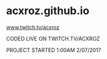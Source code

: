 # acxroz.github.io
www.twitch.tv/acxroz

CODED LIVE ON TWITCH.TV/ACXROZ 

PROJECT STARTED 1:00AM 2/07/2017
